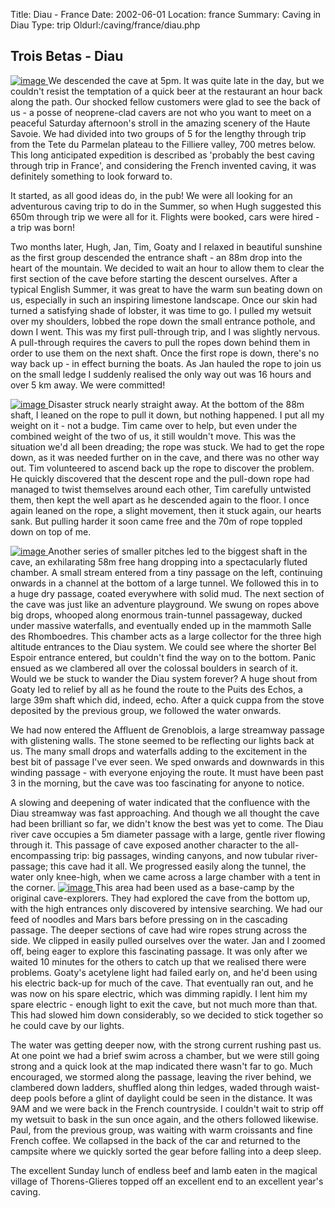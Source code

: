 Title: Diau - France
Date: 2002-06-01
Location: france
Summary: Caving in Diau
Type: trip
Oldurl:/caving/france/diau.php


##  Trois Betas - Diau 

[ ![image](/caving/old/france/images/group_tn.jpg) ](/caving/old/france/images/group.jpg) We descended the cave at 5pm. It was quite late in the day, but we couldn't resist the temptation of a quick beer at the restaurant an hour back along the path. Our shocked fellow customers were glad to see the back of us - a posse of neoprene-clad cavers are not who you want to meet on a peaceful Saturday afternoon's stroll in the amazing scenery of the Haute Savoie. We had divided into two groups of 5 for the lengthy through trip from the Tete du Parmelan plateau to the Filliere valley, 700 metres below. This long anticipated expedition is described as 'probably the best caving through trip in France', and considering the French invented caving, it was definitely something to look forward to. 

It started, as all good ideas do, in the pub! We were all looking for an adventurous caving trip to do in the Summer, so when Hugh suggested this 650m through trip we were all for it. Flights were booked, cars were hired - a trip was born! 

Two months later, Hugh, Jan, Tim, Goaty and I relaxed in beautiful sunshine as the first group descended the entrance shaft - an 88m drop into the heart of the mountain. We decided to wait an hour to allow them to clear the first section of the cave before starting the descent ourselves. After a typical English Summer, it was great to have the warm sun beating down on us, especially in such an inspiring limestone landscape. Once our skin had turned a satisfying shade of lobster, it was time to go. I pulled my wetsuit over my shoulders, lobbed the rope down the small entrance pothole, and down I went. This was my first pull-through trip, and I was slightly nervous. A pull-through requires the cavers to pull the ropes down behind them in order to use them on the next shaft. Once the first rope is down, there's no way back up - in effect burning the boats. As Jan hauled the rope to join us on the small ledge I suddenly realised the only way out was 16 hours and over 5 km away. We were committed! 

[ ![image](/caving/old/france/images/ledge_tn.jpg) ](/caving/old/france/images/ledge.jpg) Disaster struck nearly straight away. At the bottom of the 88m shaft, I leaned on the rope to pull it down, but nothing happened. I put all my weight on it - not a budge. Tim came over to help, but even under the combined weight of the two of us, it still wouldn't move. This was the situation we'd all been dreading; the rope was stuck. We had to get the rope down, as it was needed further on in the cave, and there was no other way out. Tim volunteered to ascend back up the rope to discover the problem. He quickly discovered that the descent rope and the pull-down rope had managed to twist themselves around each other, Tim carefully untwisted them, then kept the well apart as he descended again to the floor. I once again leaned on the rope, a slight movement, then it stuck again, our hearts sank. But pulling harder it soon came free and the 70m of rope toppled down on top of me. 

[ ![image](/caving/old/france/images/pitch_tn.jpg) ](/caving/old/france/images/pitch.jpg) Another series of smaller pitches led to the biggest shaft in the cave, an exhilarating 58m free hang dropping into a spectacularly fluted chamber. A small stream entered from a tiny passage on the left, continuing onwards in a channel at the bottom of a large tunnel. We followed this in to a huge dry passage, coated everywhere with solid mud. The next section of the cave was just like an adventure playground. We swung on ropes above big drops, whooped along enormous train-tunnel passageway, ducked under massive waterfalls, and eventually ended up in the mammoth Salle des Rhomboedres. This chamber acts as a large collector for the three high altitude entrances to the Diau system. We could see where the shorter Bel Espoir entrance entered, but couldn't find the way on to the bottom. Panic ensued as we clambered all over the colossal boulders in search of it. Would we be stuck to wander the Diau system forever? A huge shout from Goaty led to relief by all as he found the route to the Puits des Echos, a large 39m shaft which did, indeed, echo. After a quick cuppa from the stove deposited by the previous group, we followed the water onwards. 

We had now entered the Affluent de Grenoblois, a large streamway passage with glistening walls. The stone seemed to be reflecting our lights back at us. The many small drops and waterfalls adding to the excitement in the best bit of passage I've ever seen. We sped onwards and downwards in this winding passage - with everyone enjoying the route. It must have been past 3 in the morning, but the cave was too fascinating for anyone to notice. 

A slowing and deepening of water indicated that the confluence with the Diau streamway was fast approaching. And though we all thought the cave had been brilliant so far, we didn't know the best was yet to come. The Diau river cave occupies a 5m diameter passage with a large, gentle river flowing through it. This passage of cave exposed another character to the all-encompassing trip: big passages, winding canyons, and now tubular river-passage; this cave had it all. We progressed easily along the tunnel, the water only knee-high, when we came across a large chamber with a tent in the corner. [ ![image](/caving/old/france/images/knackered_tn.jpg) ](/caving/old/france/images/knackered.jpg) This area had been used as a base-camp by the original cave-explorers. They had explored the cave from the bottom up, with the high entrances only discovered by intensive searching. We had our feed of noodles and Mars bars before pressing on in the cascading passage. The deeper sections of cave had wire ropes strung across the side. We clipped in easily pulled ourselves over the water. Jan and I zoomed off, being eager to explore this fascinating passage. It was only after we waited 10 minutes for the others to catch up that we realised there were problems. Goaty's acetylene light had failed early on, and he'd been using his electric back-up for much of the cave. That eventually ran out, and he was now on his spare electric, which was dimming rapidly. I lent him my spare electric - enough light to exit the cave, but not much more than that. This had slowed him down considerably, so we decided to stick together so he could cave by our lights. 

The water was getting deeper now, with the strong current rushing past us. At one point we had a brief swim across a chamber, but we were still going strong and a quick look at the map indicated there wasn't far to go. Much encouraged, we stormed along the passage, leaving the river behind, we clambered down ladders, shuffled along thin ledges, waded through waist-deep pools before a glint of daylight could be seen in the distance. It was 9AM and we were back in the French countryside. I couldn't wait to strip off my wetsuit to bask in the sun once again, and the others followed likewise. Paul, from the previous group, was waiting with warm croissants and fine French coffee. We collapsed in the back of the car and returned to the campsite where we quickly sorted the gear before falling into a deep sleep. 

The excellent Sunday lunch of endless beef and lamb eaten in the magical village of Thorens-Glieres topped off an excellent end to an excellent year's caving. 
